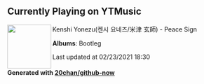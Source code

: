 ## Currently Playing on YTMusic

[<img align="left" width="100" src="https://lh3.googleusercontent.com/ftHvCZuSbCdPhB5DJO2NUkyi_M-RGl_S7FZ1Mg7KBKzUF3EsZHtQiVLMVcWYLKnRILDMekKKYhM6WKjT">](https://music.youtube.com/watch?v=ZMna2PK9mb8)

Kenshi Yonezu(켄시 요네즈/米津 玄師) - Peace Sign

**Albums**: Bootleg

Last updated at 02/23/2021 18:30

#### Generated with [20chan/github-now](https://github.com/20chan/github-now)


<!--
**20chan/20chan** is a ✨ _special_ ✨ repository because its `README.md` (this file) appears on your GitHub profile.

Here are some ideas to get you started:

- 🔭 I’m currently working on ...
- 🌱 I’m currently learning ...
- 👯 I’m looking to collaborate on ...
- 🤔 I’m looking for help with ...
- 💬 Ask me about ...
- 📫 How to reach me: ...
- 😄 Pronouns: ...
- ⚡ Fun fact: ...
-->
